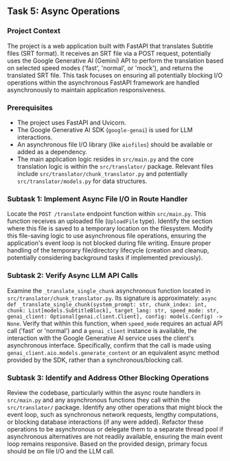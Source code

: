 ## Task 5: Async Operations

### Project Context
The project is a web application built with FastAPI that translates Subtitle files (SRT format). It receives an SRT file via a POST request, potentially uses the Google Generative AI (Gemini) API to perform the translation based on selected speed modes ('fast', 'normal', or 'mock'), and returns the translated SRT file. This task focuses on ensuring all potentially blocking I/O operations within the asynchronous FastAPI framework are handled asynchronously to maintain application responsiveness.

### Prerequisites
-   The project uses FastAPI and Uvicorn.
-   The Google Generative AI SDK (`google-genai`) is used for LLM interactions.
-   An asynchronous file I/O library (like `aiofiles`) should be available or added as a dependency.
-   The main application logic resides in `src/main.py` and the core translation logic is within the `src/translator/` package. Relevant files include `src/translator/chunk_translator.py` and potentially `src/translator/models.py` for data structures.

### Subtask 1: Implement Async File I/O in Route Handler
Locate the `POST /translate` endpoint function within `src/main.py`. This function receives an uploaded file (`UploadFile` type). Identify the section where this file is saved to a temporary location on the filesystem. Modify this file-saving logic to use asynchronous file operations, ensuring the application's event loop is not blocked during file writing. Ensure proper handling of the temporary file/directory lifecycle (creation and cleanup, potentially considering background tasks if implemented previously).

### Subtask 2: Verify Async LLM API Calls
Examine the `_translate_single_chunk` asynchronous function located in `src/translator/chunk_translator.py`. Its signature is approximately: `async def _translate_single_chunk(system_prompt: str, chunk_index: int, chunk: List[models.SubtitleBlock], target_lang: str, speed_mode: str, genai_client: Optional[genai.client.Client], config: models.Config) -> None`. Verify that within this function, when `speed_mode` requires an actual API call ('fast' or 'normal') and a `genai_client` instance is available, the interaction with the Google Generative AI service uses the client's asynchronous interface. Specifically, confirm that the call is made using `genai_client.aio.models.generate_content` or an equivalent async method provided by the SDK, rather than a synchronous/blocking call.

### Subtask 3: Identify and Address Other Blocking Operations
Review the codebase, particularly within the async route handlers in `src/main.py` and any asynchronous functions they call within the `src/translator/` package. Identify any other operations that might block the event loop, such as synchronous network requests, lengthy computations, or blocking database interactions (if any were added). Refactor these operations to be asynchronous or delegate them to a separate thread pool if asynchronous alternatives are not readily available, ensuring the main event loop remains responsive. Based on the provided design, primary focus should be on file I/O and the LLM call.